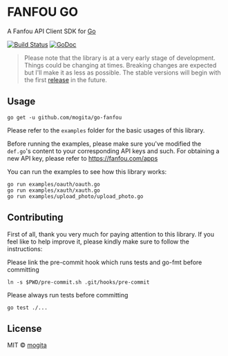 # FANFOU GO

A Fanfou API Client SDK for [Go](http://golang.org/)

[![Build Status](https://travis-ci.org/mogita/go-fanfou.svg?branch=master)](https://travis-ci.org/mogita/go-fanfou)
[![GoDoc](https://godoc.org/github.com/mogita/go-fanfou?status.png)](https://godoc.org/github.com/mogita/go-fanfou)

> Please note that the library is at a very early stage of development. Things could be changing at times. Breaking changes are expected but I'll make it as less as possible. The stable versions will begin with the first [release](https://github.com/mogita/go-fanfou/releases) in the future.

## Usage

```
go get -u github.com/mogita/go-fanfou
```

Please refer to the `examples` folder for the basic usages of this library.

Before running the examples, please make sure you've modified the `def.go`'s content to your corresponding API keys and such. For obtaining a new API key, please refer to https://fanfou.com/apps

You can run the examples to see how this library works:

```
go run examples/oauth/oauth.go
go run examples/xauth/xauth.go
go run examples/upload_photo/upload_photo.go
```

## Contributing

First of all, thank you very much for paying attention to this library. If you feel like to help improve it, please kindly make sure to follow the instructions:

Please link the pre-commit hook which runs tests and go-fmt before committing

```
ln -s $PWD/pre-commit.sh .git/hooks/pre-commit
```

Please always run tests before committing

```
go test ./...
```

## License

MIT © [mogita](https://github.com/mogita)
